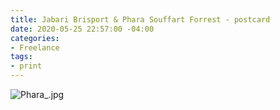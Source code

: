```yaml
---
title: Jabari Brisport & Phara Souffart Forrest - postcard
date: 2020-05-25 22:57:00 -04:00
categories:
- Freelance
tags:
- print
---
```


![Phara_.jpg](/uploads/Phara_.jpg)